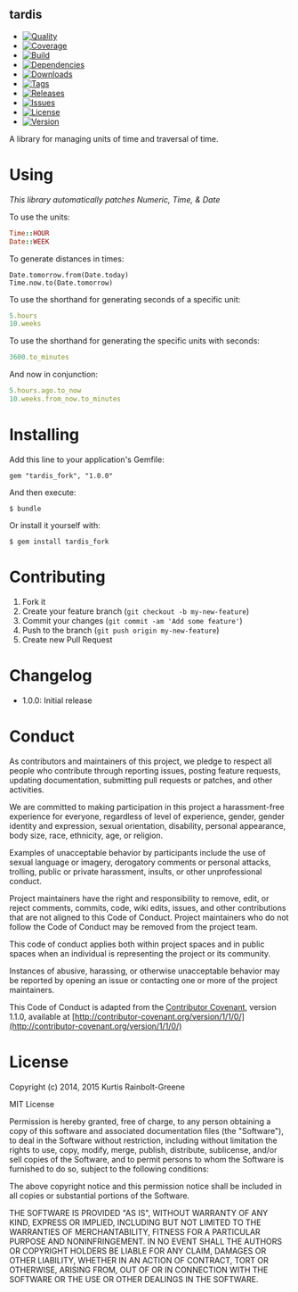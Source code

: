 tardis
------

  - [![Quality](http://img.shields.io/codeclimate/github/krainboltgreene/tardis.gem.svg?style=flat-square)](https://codeclimate.com/github/krainboltgreene/tardis.gem)
  - [![Coverage](http://img.shields.io/codeclimate/coverage/github/krainboltgreene/tardis.gem.svg?style=flat-square)](https://codeclimate.com/github/krainboltgreene/tardis.gem)
  - [![Build](http://img.shields.io/travis-ci/krainboltgreene/tardis.gem.svg?style=flat-square)](https://travis-ci.org/krainboltgreene/tardis.gem)
  - [![Dependencies](http://img.shields.io/gemnasium/krainboltgreene/tardis.gem.svg?style=flat-square)](https://gemnasium.com/krainboltgreene/tardis.gem)
  - [![Downloads](http://img.shields.io/gem/dtv/tardis_fork.svg?style=flat-square)](https://rubygems.org/gems/tardis_fork)
  - [![Tags](http://img.shields.io/github/tag/krainboltgreene/tardis.gem.svg?style=flat-square)](http://github.com/krainboltgreene/tardis.gem/tags)
  - [![Releases](http://img.shields.io/github/release/krainboltgreene/tardis.gem.svg?style=flat-square)](http://github.com/krainboltgreene/tardis.gem/releases)
  - [![Issues](http://img.shields.io/github/issues/krainboltgreene/tardis.gem.svg?style=flat-square)](http://github.com/krainboltgreene/tardis.gem/issues)
  - [![License](http://img.shields.io/badge/license-MIT-brightgreen.svg?style=flat-square)](http://opensource.org/licenses/MIT)
  - [![Version](http://img.shields.io/gem/v/tardis_fork.svg?style=flat-square)](https://rubygems.org/gems/tardis_fork)


A library for managing units of time and traversal of time.


Using
=====

*This library automatically patches Numeric, Time, & Date*

To use the units:

``` ruby
Time::HOUR
Date::WEEK
```

To generate distances in times:

```
Date.tomorrow.from(Date.today)
Time.now.to(Date.tomorrow)
```

To use the shorthand for generating seconds of a specific unit:

``` ruby
5.hours
10.weeks
```

To use the shorthand for generating the specific units with seconds:

``` ruby
3600.to_minutes
```

And now in conjunction:

``` ruby
5.hours.ago.to_now
10.weeks.from_now.to_minutes
```


Installing
==========

Add this line to your application's Gemfile:

    gem "tardis_fork", "1.0.0"

And then execute:

    $ bundle

Or install it yourself with:

    $ gem install tardis_fork


Contributing
============

  1. Fork it
  2. Create your feature branch (`git checkout -b my-new-feature`)
  3. Commit your changes (`git commit -am 'Add some feature'`)
  4. Push to the branch (`git push origin my-new-feature`)
  5. Create new Pull Request


Changelog
=========

  - 1.0.0: Initial release


Conduct
=======

As contributors and maintainers of this project, we pledge to respect all people who contribute through reporting issues, posting feature requests, updating documentation, submitting pull requests or patches, and other activities.

We are committed to making participation in this project a harassment-free experience for everyone, regardless of level of experience, gender, gender identity and expression, sexual orientation, disability, personal appearance, body size, race, ethnicity, age, or religion.

Examples of unacceptable behavior by participants include the use of sexual language or imagery, derogatory comments or personal attacks, trolling, public or private harassment, insults, or other unprofessional conduct.

Project maintainers have the right and responsibility to remove, edit, or reject comments, commits, code, wiki edits, issues, and other contributions that are not aligned to this Code of Conduct. Project maintainers who do not follow the Code of Conduct may be removed from the project team.

This code of conduct applies both within project spaces and in public spaces when an individual is representing the project or its community.

Instances of abusive, harassing, or otherwise unacceptable behavior may be reported by opening an issue or contacting one or more of the project maintainers.

This Code of Conduct is adapted from the [Contributor Covenant](http://contributor-covenant.org), version 1.1.0, available at [http://contributor-covenant.org/version/1/1/0/](http://contributor-covenant.org/version/1/1/0/)


License
=======

Copyright (c) 2014, 2015 Kurtis Rainbolt-Greene

MIT License

Permission is hereby granted, free of charge, to any person obtaining
a copy of this software and associated documentation files (the
"Software"), to deal in the Software without restriction, including
without limitation the rights to use, copy, modify, merge, publish,
distribute, sublicense, and/or sell copies of the Software, and to
permit persons to whom the Software is furnished to do so, subject to
the following conditions:

The above copyright notice and this permission notice shall be
included in all copies or substantial portions of the Software.

THE SOFTWARE IS PROVIDED "AS IS", WITHOUT WARRANTY OF ANY KIND,
EXPRESS OR IMPLIED, INCLUDING BUT NOT LIMITED TO THE WARRANTIES OF
MERCHANTABILITY, FITNESS FOR A PARTICULAR PURPOSE AND
NONINFRINGEMENT. IN NO EVENT SHALL THE AUTHORS OR COPYRIGHT HOLDERS BE
LIABLE FOR ANY CLAIM, DAMAGES OR OTHER LIABILITY, WHETHER IN AN ACTION
OF CONTRACT, TORT OR OTHERWISE, ARISING FROM, OUT OF OR IN CONNECTION
WITH THE SOFTWARE OR THE USE OR OTHER DEALINGS IN THE SOFTWARE.
